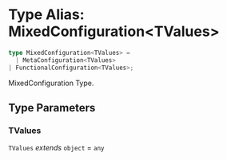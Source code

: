# Type Alias: MixedConfiguration\<TValues\>

```ts
type MixedConfiguration<TValues> = 
  | MetaConfiguration<TValues>
| FunctionalConfiguration<TValues>;
```

MixedConfiguration Type.

## Type Parameters

### TValues

`TValues` *extends* `object` = `any`
